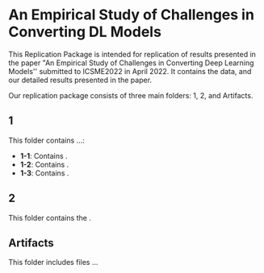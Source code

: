 # An Empirical Study of Challenges in Converting DL Models
This Replication Package is intended for replication of results presented in the paper "An Empirical Study of Challenges in Converting Deep Learning Models'' submitted to ICSME2022 in April 2022. It contains the data, and our detailed results presented in the paper.

Our replication package consists of three main folders: 1, 2, and Artifacts.

## 1
This folder contains ...:
* **1-1**: Contains .
* **1-2**: Contains .
* **1-3**: Contains .

## 2
This folder contains the . 

## Artifacts
This folder includes files ...
